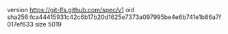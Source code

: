 version https://git-lfs.github.com/spec/v1
oid sha256:fca44415931c42c6b17b20d1625e7373a097995be4e6b741e1b86a7f017ef633
size 5019
